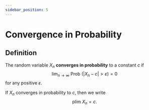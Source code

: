 ```yaml
---
sidebar_position: 5
---
```

# Convergence in Probability

## Definition
The random variable $X_n$ **converges in probability** to a constant $c$ if 
$$
\lim_{n\to \infty}\text{ Prob }(|X_n-c|>\varepsilon)=0
$$
for any positive $\varepsilon$.

If $X_n$ converges in probability to $c$, then we write
$$
\text{plim }X_n=c.
$$